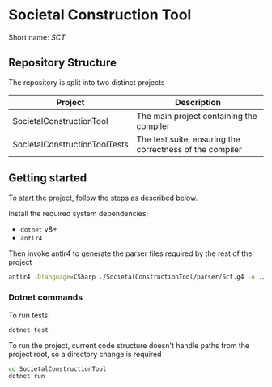 # Societal Construction Tool

Short name: _SCT_

## Repository Structure

The repository is split into two distinct projects

| Project                      | Description                                              |
| ---------------------------- | -------------------------------------------------------- |
| SocietalConstructionTool      | The main project containing the compiler                 |
| SocietalConstructionToolTests | The test suite, ensuring the correctness of the compiler |

## Getting started

To start the project, follow the steps as described below.

Install the required system dependencies;

- `dotnet` v8+
- `antlr4`

Then invoke antlr4 to generate the parser files required by the rest of the project

```sh
antlr4 -Dlanguage=CSharp ./SocietalConstructionTool/parser/Sct.g4 -o ./SocietalConstructionTool/parser/out
```

### Dotnet commands

To run tests:

```sh
dotnet test
```

To run the project, current code structure doesn't handle paths from the project root, so a directory change is required

```sh
cd SocietalConstructionTool
dotnet run
```
